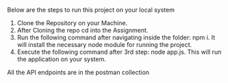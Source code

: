 Below are the steps to run this project on your local system

1. Clone the Repository on your Machine.
2. After Cloning the repo cd into the Assignment.
3. Run the following command after navigating inside the folder: npm i. It will install the necessary node module for running the project.
4. Execute the following command after 3rd step: node app.js. This will run the application on your system.

All the API endpoints are in the postman collection
